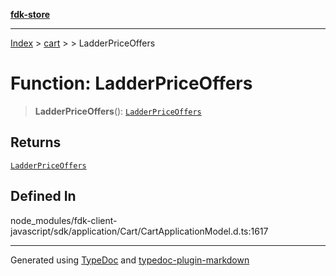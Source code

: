[**fdk-store**](../../../README.md)
***

[Index](../../../API.md) > [cart](../../README.md) > [<internal>](../README.md) > LadderPriceOffers

# Function: LadderPriceOffers

> **LadderPriceOffers**(): [`LadderPriceOffers`](../type-aliases/type-alias.LadderPriceOffers.md)

## Returns

[`LadderPriceOffers`](../type-aliases/type-alias.LadderPriceOffers.md)

## Defined In

node\_modules/fdk-client-javascript/sdk/application/Cart/CartApplicationModel.d.ts:1617

***
Generated using [TypeDoc](https://typedoc.org/) and [typedoc-plugin-markdown](https://www.npmjs.com/package/typedoc-plugin-markdown)
